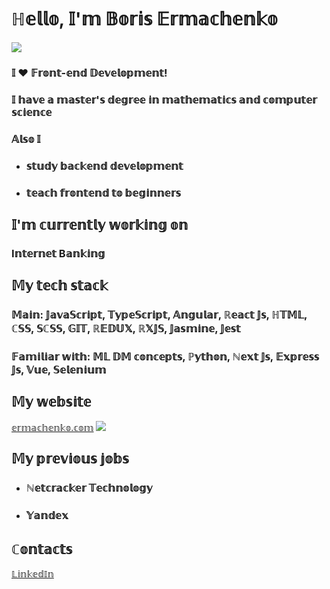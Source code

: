 <!-- [![KnlnKS's LeetCode stats](https://leetcode-stats-six.vercel.app/?username=ermachenkoboris)](https://github.com/ermachenkoboris/leetcode-stats) -->

<!--
**ErmachenkoBoris/ErmachenkoBoris** is a ✨ _special_ ✨ repository because its `README.md` (this file) appears on your GitHub profile.

Here are some ideas to get you started:

- 🔭 I’m currently working on ...
- 🌱 I’m currently learning ...
- 👯 I’m looking to collaborate on ...
- 🤔 I’m looking for help with ...
- 💬 Ask me about ...
- 📫 How to reach me: ...
- 😄 Pronouns: ...
- ⚡ Fun fact: ...
-->
# ℍ𝕖𝕝𝕝𝕠, 𝕀'𝕞 𝔹𝕠𝕣𝕚𝕤 𝔼𝕣𝕞𝕒𝕔𝕙𝕖𝕟𝕜𝕠
![](https://s548sas.storage.yandex.net/rdisk/9780b7fc57875e8312db40e2b0bf1f55f93a9c04088d597ed8f173dec63a71c8/654af773/XIhETXcDUrlxrQFIPXMVp3pQV2iMPdQsEoyqjhtbZW7qjR_jfQ2OArl7_PF82GWjwCkMI1hq2yLVtvCz1HAAqw==?uid=0&filename=giphy.gif&disposition=inline&hash=&limit=0&content_type=image%2Fgif&owner_uid=0&fsize=375697&hid=96ffe2f343db7494901d24a9f0515203&media_type=image&tknv=v2&etag=7454821b7039abfac42ba2d5470d8fe7&rtoken=2ZwLoIhVh6Wx&force_default=no&ycrid=na-58999620a371b649c19a2d252578933f-downloader15e&ts=6099b264682c0&s=815fe5f8d87d40a97c6f88046d231aaffe49812ee2e6dfbb1209c8d1cb108231&pb=U2FsdGVkX1_HlRno_NoCM7tX1GYhdgugGnDwJ5wj468B5-DxgOaZDhi6asu2x68gvmIBms7xf08hL1AN-eHUupv-3QmJEbEoy_JcziJ6Mlc)

### 𝕀 ❤️ 𝔽𝕣𝕠𝕟𝕥-𝕖𝕟𝕕 𝔻𝕖𝕧𝕖𝕝𝕠𝕡𝕞𝕖𝕟𝕥!

### 𝕀 𝕙𝕒𝕧𝕖 𝕒 𝕞𝕒𝕤𝕥𝕖𝕣'𝕤 𝕕𝕖𝕘𝕣𝕖𝕖 𝕚𝕟 𝕞𝕒𝕥𝕙𝕖𝕞𝕒𝕥𝕚𝕔𝕤 𝕒𝕟𝕕 𝕔𝕠𝕞𝕡𝕦𝕥𝕖𝕣 𝕤𝕔𝕚𝕖𝕟𝕔𝕖


### 𝔸𝕝𝕤𝕠 𝕀
- ### 𝕤𝕥𝕦𝕕𝕪 𝕓𝕒𝕔𝕜𝕖𝕟𝕕 𝕕𝕖𝕧𝕖𝕝𝕠𝕡𝕞𝕖𝕟𝕥
-  ### 𝕥𝕖𝕒𝕔𝕙 𝕗𝕣𝕠𝕟𝕥𝕖𝕟𝕕 𝕥𝕠 𝕓𝕖𝕘𝕚𝕟𝕟𝕖𝕣𝕤


## 𝕀'𝕞 𝕔𝕦𝕣𝕣𝕖𝕟𝕥𝕝𝕪 𝕨𝕠𝕣𝕜𝕚𝕟𝕘 𝕠𝕟
### I𝕟𝕥𝕖𝕣𝕟𝕖𝕥 B𝕒𝕟𝕜𝕚𝕟𝕘


## 𝕄𝕪 𝕥𝕖𝕔𝕙 𝕤𝕥𝕒𝕔𝕜
### 𝕄𝕒𝕚𝕟: 𝕁𝕒𝕧𝕒𝕊𝕔𝕣𝕚𝕡𝕥, 𝕋𝕪𝕡𝕖𝕊𝕔𝕣𝕚𝕡𝕥, 𝔸𝕟𝕘𝕦𝕝𝕒𝕣, ℝ𝕖𝕒𝕔𝕥 𝕁𝕤, ℍ𝕋𝕄𝕃, ℂ𝕊𝕊, 𝕊ℂ𝕊𝕊, 𝔾𝕀𝕋, ℝ𝔼𝔻𝕌𝕏, ℝ𝕏𝕁𝕊, 𝕁𝕒𝕤𝕞𝕚𝕟𝕖, 𝕁𝕖𝕤𝕥

### 𝔽𝕒𝕞𝕚𝕝𝕚𝕒𝕣 𝕨𝕚𝕥𝕙: 𝕄𝕃 𝔻𝕄 𝕔𝕠𝕟𝕔𝕖𝕡𝕥𝕤, ℙ𝕪𝕥𝕙𝕠𝕟, ℕ𝕖𝕩𝕥 𝕁𝕤, 𝔼𝕩𝕡𝕣𝕖𝕤𝕤 𝕁𝕤, 𝕍𝕦𝕖, 𝕊𝕖𝕝𝕖𝕟𝕚𝕦𝕞

## 𝕄𝕪 𝕨𝕖𝕓𝕤𝕚𝕥𝕖
[𝕖𝕣𝕞𝕒𝕔𝕙𝕖𝕟𝕜𝕠.𝕔𝕠𝕞](𝕖𝕣𝕞𝕒𝕔𝕙𝕖𝕟𝕜𝕠.𝕔𝕠𝕞)
![](https://s153vlx.storage.yandex.net/rdisk/35d602ab1db875f9f7b69559cdd5e527e206cbbca70d82cd12e4807106dcf1f2/654afba6/XIhETXcDUrlxrQFIPXMVp3cC5aeB3NTaYLJAhRslCYGqYVnt7-0xmvrOql7enJNFdbK2f78OVhu69PLS1IUuNw==?uid=0&filename=%D0%A1%D0%BD%D0%B8%D0%BC%D0%BE%D0%BA%20%D1%8D%D0%BA%D1%80%D0%B0%D0%BD%D0%B0%202023-11-08%20%D0%B2%2002.07.55.png&disposition=inline&hash=&limit=0&content_type=image%2Fpng&owner_uid=0&fsize=2390538&hid=b5efff705acac489f009fd84d3e74fd2&media_type=image&tknv=v2&etag=e4738fe87082980f66944ae7c0099dbd&rtoken=E5mZ92A60axV&force_default=no&ycrid=na-717baff1c75c3400e4974fc337ed8c14-downloader21f&ts=6099b6659b580&s=e0c84c670f14b89401093963559120d354b1ee77e0aa7ea3824250e6118fa082&pb=U2FsdGVkX1--12Yz-VzX3I-enBEooKyds3Yzn01S172o1QpDl5hbQbTxPmE_Z5A8d2_jDmF8_drcaAcjN8fB32h9HY4U7457QI88U2ZFFck)
## 𝕄𝕪 𝕡𝕣𝕖𝕧𝕚𝕠𝕦𝕤 𝕛𝕠𝕓𝕤
- ### ℕ𝕖𝕥𝕔𝕣𝕒𝕔𝕜𝕖𝕣 𝕋𝕖𝕔𝕙𝕟𝕠𝕝𝕠𝕘𝕪
- ### 𝕐𝕒𝕟𝕕𝕖𝕩

## ℂ𝕠𝕟𝕥𝕒𝕔𝕥𝕤
[𝕃𝕚𝕟𝕜𝕖𝕕𝕀𝕟](https://www.linkedin.com/in/ermachenkoboris/)
